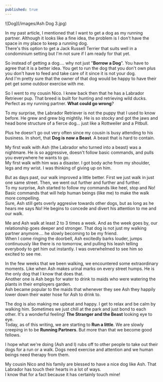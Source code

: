 ```yaml
---
published: true
---
```

![Dog](/images/Ash Dog 3.jpg)

In my past article, I mentioned that I want to get a dog as my running partner. Although it looks like a fine idea, the problem is I don't have the space in my place to keep a running dog.   
There's this option to get a Jack Russell Terrier that suits well in a condominium setting but I'm not sure if I am ready for that yet.

So instead of getting a dog.... why not just "**Borrow a Dog**". You have to agree that it is a better idea. You get to run the dog that you don't own plus you don't have to feed and take care of it since it is not your dog.   
And I'm pretty sure that the owner of that dog would be happy to have their pet get some outdoor exercise with me.

So I went to my cousin Nico. I knew back then that he has a Labrador Retriever pup. That breed is built for hunting and retrieving wild ducks. Perfect as my running partner. **What could go wrong**?

To my surprise, the Labrador Retriever is not the puppy that I used to know before. He grew and grew big mightily. He is so stocky and got the jaws and head bone structure of a fierce dog... just like a Rottweiler and a Pitbull.

Plus he doesn't go out very often since my cousin is busy attending to his business. In short, that **Dog is now a Beast**. A beast that is hard to contain.

My first walk with Ash (the Labrador who turned into a beast) was a nightmare. He is so aggressive, doesn't follow basic commands, and pulls you everywhere he wants to go.   
My first walk with him was a disaster. I got body ache from my shoulder, legs and my wrist. I was thinking of giving up on him.

But as days past, our walk improved a little better. First we just walk in just one same street. Then, we went out further and further and further.   
To my surprise, Ash started to follow my commands like heel, stop and No!   
Basic commands that will help human beings (like me) to make the walk more compelling.   
Sure, Ash still gets overly aggresive towards other dogs, but as long as he hears me says No! He begins to concede and divert his attention to me and our walk.

Me and Ash walk at least 2 to 3 times a week. And as the week goes by, our relationship goes deeper and stronger. That dog is not just my walking partner anymore.... he slowly becoming to be my friend.   
When I come ringing the doorbell, Ash excitedly barks louder, jumps continuously like there is no tomorrow, and pulling his leash telling everybody to get him out instantly. 
I was overwhelmed to see him so excited to see me.   

In the few weeks that we been walking, we encountered some extraordinary moments. Like when Ash makes urinal marks on every street humps. He is the only dog that I know that does that.   
Another one is Ash begs for water to drink to maids who were watering the plants in their employers garden.   
Ash became popular to the maids that whenever they see Ash they happily lower down their water hose for Ash to drink to.

The dog is also making me upbeat and happy. I get to relax and be calm by walking him. Sometimes we just chill at the park and just bond to each other. It's a wonderful feeling! **The Stranger and the Beast** looking eye to eye.   
Today, as of this writing, we are starting to **Run a little**. We are slowly creeping in to be **Running Partners**. But more than that we become good fellows.

I hope what we're doing (Ash and I) rubs off to other people to take out their dogs for a run or a walk. Dogs need exercise and attention and we human beings need therapy from them.

My cousin Nico and his family are blessed to have a nice dog like Ash. That Labrador has touch their hearts in a lot of ways.   
I know that for a fact because it has certainly touch mine!

